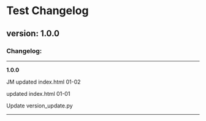# Test Changelog

## version: 1.0.0

### Changelog:

---


**1.0.0**

JM updated index.html 01-02

updated index.html 01-01

Update version_update.py




---
